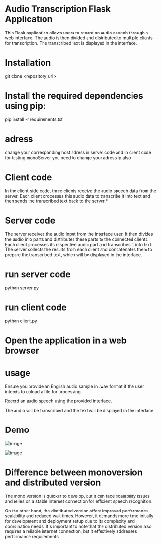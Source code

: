 # Audio Transcription Flask Application
This Flask application allows users to record an audio speech through a web interface. The audio is then divided and distributed to multiple clients for transcription. The transcribed text is displayed in the interface.
# Installation
git clone <repository_url>
# Install the required dependencies using pip:
pip install -r requirements.txt
# adress 
change your correspanding host adress in server code  and in client code    
for testing monoServer you need to change your adress ip also
# Client code
In the client-side code, three clients receive the audio speech data from the server. Each client processes this audio data to transcribe it into text and then sends the transcribed text back to the server.*
# Server code 
The server receives the audio input from the interface user. It then divides the audio into parts and distributes these parts to the connected clients. Each client processes its respective audio part and transcribes it into text. The server collects the results from each client and concatenates them to prepare the transcribed text, which will be displayed in the interface.
# run server code 
python server.py
# run client code
python client.py
# Open the application in a web browser
# usage 
Ensure you provide an English audio sample in .wav format if the user intends to upload a file for processing.

Record an audio speech using the provided interface.

The audio will be transcribed and the text will be displayed in the interface.


# Demo


![image](https://github.com/Edge-project-team/Flaskapplication/assets/106774025/ab6e48bc-43ee-466d-8968-406e343cbd11)


![image](https://github.com/Edge-project-team/Flaskapplication/assets/106774025/89c07232-8344-43b3-9e8b-948613595f94)

# Difference between monoversion and distributed version 
The mono version is quicker to develop, but it can face scalability issues and relies on a stable internet connection for efficient speech recognition. 

On the other hand, the distributed version offers improved performance scalability and reduced wait times. However, it demands more time initially for development and deployment setup due to its complexity and coordination needs. It's important to note that the distributed version also requires a reliable internet connection, but it effectively addresses performance requirements.
